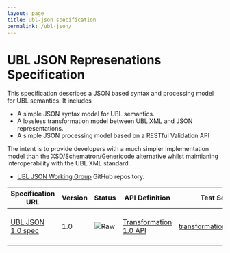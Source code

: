 ```yaml
---
layout: page
title: ubl-json specification
permalink: /ubl-json/
---
```


# UBL JSON Represenations Specification

This specification describes a JSON based syntax and processing model for UBL semantics. It includes

* A simple JSON syntax model for UBL semantics.
* A lossless transformation model between UBL XML and JSON representations.
* A simple JSON processing model based on a RESTful Validation API

The intent is to provide developers with a much simpler implementation model than the XSD/Schematron/Genericode alternative whilst maintianing interoperability with the UBL XML standard..

* [UBL JSON Working Group](https://github.com/ausdigital/ubl-json) GitHub repository.

| Specification URL | Version | Status | API Definition | Test Service | Issues List |
| ----------------- | ------  | ------ | -------------- | ------------ | -------- |
| [UBL JSON 1.0 spec](http://ubl-json.readthedocs.io/) | 1.0 | ![Raw](http://rfc.unprotocols.org/spec:2/COSS/raw.svg) | [Transformation 1.0 API](https://swaggerhub.com/api/ausdigital/transformation/1.0) | [transformation.testpoint.io](http://testpoint.io/btransformation.html)  | [ubl-json 1.0 Issues](https://github.com/ausdigital/ubl-json/issues)  |
